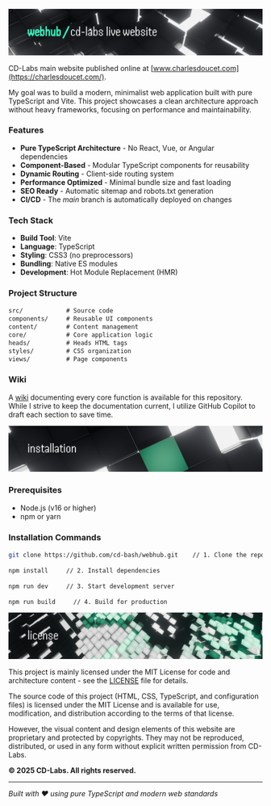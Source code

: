 ![webhub/cd-labs live website](public/img/git/webhub_wikiheader.png)

CD-Labs main website published online at [www.charlesdoucet.com](https://charlesdoucet.com/).

My goal was to build a modern, minimalist web application built with pure TypeScript and Vite. This project showcases a clean architecture approach without heavy frameworks, focusing on performance and maintainability.

### Features

- **Pure TypeScript Architecture** - No React, Vue, or Angular dependencies
- **Component-Based** - Modular TypeScript components for reusability
- **Dynamic Routing** - Client-side routing system
- **Performance Optimized** - Minimal bundle size and fast loading
- **SEO Ready** - Automatic sitemap and robots.txt generation
- **CI/CD** - The *main* branch is automatically deployed on changes

### Tech Stack

- **Build Tool**: Vite
- **Language**: TypeScript
- **Styling**: CSS3 (no preprocessors)
- **Bundling**: Native ES modules
- **Development**: Hot Module Replacement (HMR)

### Project Structure

```
src/            # Source code
components/     # Reusable UI components
content/        # Content management
core/           # Core application logic
heads/          # Heads HTML tags
styles/         # CSS organization
views/          # Page components
```

### Wiki

A [wiki](https://github.com/cd-bash/webhub/wiki) documenting every core function is available for this repository. While I strive to keep the documentation current, I utilize GitHub Copilot to draft each section to save time.


![installation](public/img/git/webhub_wikiinstall.png)

### Prerequisites

- Node.js (v16 or higher)
- npm or yarn

### Installation Commands

```bash
git clone https://github.com/cd-bash/webhub.git    // 1. Clone the repository
```
```bash
npm install     // 2. Install dependencies
```
```bash
npm run dev     // 3. Start development server
```
```bash
npm run build     // 4. Build for production
```

![license](public/img/git/webhub_wikilicense.png)

This project is mainly licensed under the MIT License for code and architecture content - see the [LICENSE](LICENSE) file for details.

The source code of this project (HTML, CSS, TypeScript, and configuration files) is licensed under the MIT License and is available for use, modification, and distribution according to the terms of that license.

However, the visual content and design elements of this website are proprietary and protected by copyrights. They may not be reproduced, distributed, or used in any form without explicit written permission from CD-Labs.

**© 2025 CD-Labs. All rights reserved.**

---

*Built with ❤️ using pure TypeScript and modern web standards*
